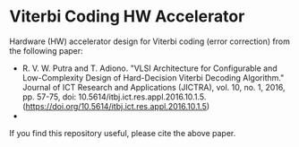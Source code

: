# Viterbi Coding HW Accelerator

Hardware (HW) accelerator design for Viterbi coding (error correction) from the following paper:
- R. V. W. Putra and T. Adiono. "VLSI Architecture for Configurable and Low-Complexity Design of Hard-Decision Viterbi Decoding Algorithm." Journal of ICT Research and Applications (JICTRA), vol. 10, no. 1, 2016, pp. 57-75, doi: 10.5614/itbj.ict.res.appl.2016.10.1.5. (https://doi.org/10.5614/itbj.ict.res.appl.2016.10.1.5)
- 
If you find this repository useful, please cite the above paper.
